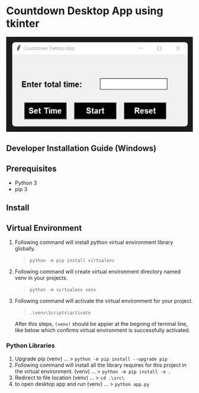 # Countdown Desktop App using tkinter

![image](app.png?raw=true)

## Developer Installation Guide (Windows)

## Prerequisites

- Python 3
- pip 3


## Install

## Virtual Environment

1.  Following command will install python virtual environment library globally.
    > `python -m pip install virtualenv`

2.  Following command will create virtual environment directory named venv in your projects.
    > `python -m virtualenv venv`

3.  Following command will activate the virtual environment for your project. 
    >  `.\venv\Scripts\activate`

    After this steps, `(venv)` should be appier at the begning of terninal line, like below which 
    confirms virtual environment is successfully activated.

### Python Libraries
1.  Upgrade pip
    (venv) ... > `python -m pip install --upgrade pip`
2.  Following command will install all the library requires for this project in the virtual environment.
    (venv) ... > `python -m pip install -e .`
3. Redirect to file location
    (venv) ... > `cd .\src\`
4. to open desktop app and run
    (venv) ... > `python app.py`
